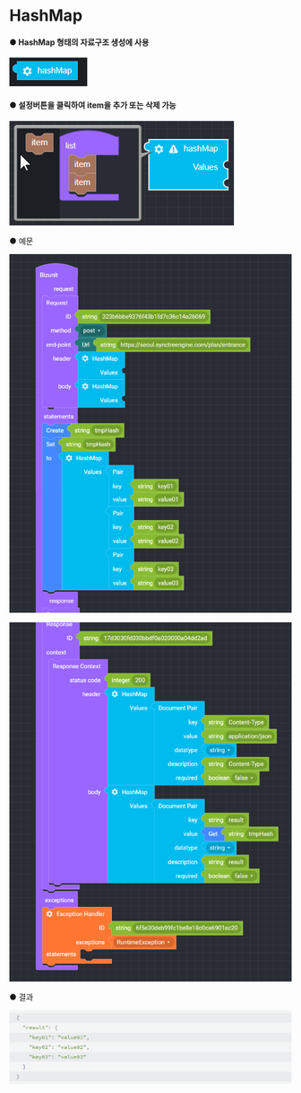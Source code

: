# HashMap

#### ● HashMap 형태의 자료구조 생성에 사용

![](../../.gitbook/assets/image%20%286%29.png)

#### ● 설정버튼을 클릭하여 item을 추가 또는 삭제 가능

![](../../.gitbook/assets/image%20%2811%29.png)

● 예문

![](../../.gitbook/assets/image%20%282%29%20%284%29%20%289%29%20%285%29.png)

![](../../.gitbook/assets/image%20%289%29%20%285%29.png)

● 결과

![](../../.gitbook/assets/image%20%284%29.png)

